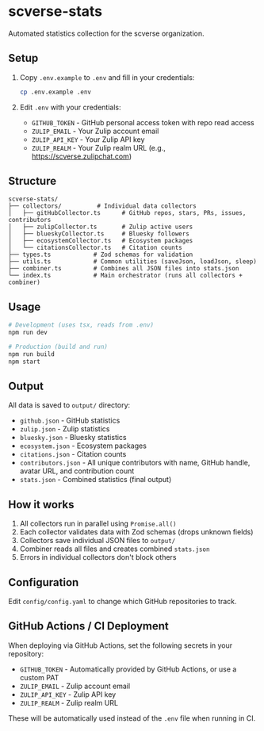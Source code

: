 # scverse-stats

Automated statistics collection for the scverse organization.

## Setup

1. Copy `.env.example` to `.env` and fill in your credentials:
   ```bash
   cp .env.example .env
   ```

2. Edit `.env` with your credentials:
   - `GITHUB_TOKEN` - GitHub personal access token with repo read access
   - `ZULIP_EMAIL` - Your Zulip account email
   - `ZULIP_API_KEY` - Your Zulip API key
   - `ZULIP_REALM` - Your Zulip realm URL (e.g., https://scverse.zulipchat.com)

## Structure

```
scverse-stats/
├── collectors/          # Individual data collectors
│   ├── gitHubCollector.ts      # GitHub repos, stars, PRs, issues, contributors
│   ├── zulipCollector.ts       # Zulip active users
│   ├── blueskyCollector.ts     # Bluesky followers
│   ├── ecosystemCollector.ts   # Ecosystem packages
│   └── citationsCollector.ts   # Citation counts
├── types.ts            # Zod schemas for validation
├── utils.ts            # Common utilities (saveJson, loadJson, sleep)
├── combiner.ts         # Combines all JSON files into stats.json
└── index.ts            # Main orchestrator (runs all collectors + combiner)
```

## Usage

```bash
# Development (uses tsx, reads from .env)
npm run dev

# Production (build and run)
npm run build
npm start
```

## Output

All data is saved to `output/` directory:

- `github.json` - GitHub statistics
- `zulip.json` - Zulip statistics
- `bluesky.json` - Bluesky statistics
- `ecosystem.json` - Ecosystem packages
- `citations.json` - Citation counts
- `contributors.json` - All unique contributors with name, GitHub handle, avatar URL, and contribution count
- `stats.json` - Combined statistics (final output)

## How it works

1. All collectors run in parallel using `Promise.all()`
2. Each collector validates data with Zod schemas (drops unknown fields)
3. Collectors save individual JSON files to `output/`
4. Combiner reads all files and creates combined `stats.json`
5. Errors in individual collectors don't block others

## Configuration

Edit `config/config.yaml` to change which GitHub repositories to track.

## GitHub Actions / CI Deployment

When deploying via GitHub Actions, set the following secrets in your repository:

- `GITHUB_TOKEN` - Automatically provided by GitHub Actions, or use a custom PAT
- `ZULIP_EMAIL` - Zulip account email
- `ZULIP_API_KEY` - Zulip API key  
- `ZULIP_REALM` - Zulip realm URL

These will be automatically used instead of the `.env` file when running in CI.
